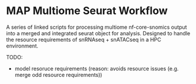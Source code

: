 # MAP Multiome Seurat Workflow

A series of linked scripts for processing multiome nf-core-snomics output into a merged and integrated seurat object for analysis. Designed to handle the resource requirements of snRNAseq + snATACseq in a HPC environment.

TODO:
- model resoruce requirements (reason: avoids resource issues (e.g. merge odd resource requirements))